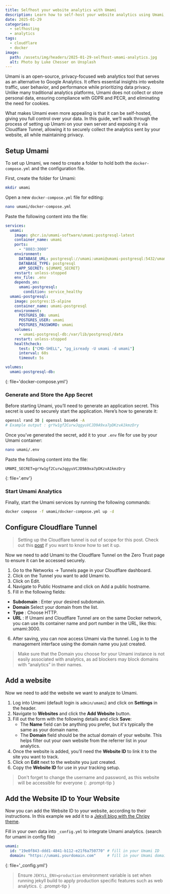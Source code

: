 ```yaml
---
title: Selfhost your website analytics with Umami
description: Learn how to self-host your website analytics using Umami, a privacy-focused and open-source analytics platform.
date: 2025-01-29
categories:
  - selfhosting
  - analytics
tags:
  - cloudflare
  - docker
image:
  path: /assets/img/headers/2025-01-29-selfhost-umami-analytics.jpg
  alt: Photo by Luke Chesser on Unsplash
---
```

Umami is an open-source, privacy-focused web analytics tool that serves as an alternative to Google Analytics. It offers essential insights into website traffic, user behavior, and performance while prioritizing data privacy. Unlike many traditional analytics platforms, Umami does not collect or store personal data, ensuring compliance with GDPR and PECR, and eliminating the need for cookies.

What makes Umami even more appealing is that it can be self-hosted, giving you full control over your data. In this guide, we’ll walk through the process of setting up Umami on your own server and exposing it via Cloudflare Tunnel, allowing it to securely collect the analytics sent by your website, all while maintaining privacy.


## Setup Umami

To set up Umami, we need to create a folder to hold both the `docker-compose.yml` and the configuration file.

First, create the folder for Umami:
```bash
mkdir umami
```

Open a new `docker-compose.yml` file for editing:

```bash
nano umami/docker-compose.yml
```
Paste the following content into the file:
```yaml
services:
  umami:
    image: ghcr.io/umami-software/umami:postgresql-latest
    container_name: umami
    ports:
      - "8083:3000"
    environment:
      DATABASE_URL: postgresql://umami:umami@umami-postgresql:5432/umami
      DATABASE_TYPE: postgresql
      APP_SECRET: ${UMAMI_SECRET}
    restart: unless-stopped
    env_file: .env
    depends_on:
      umami-postgresql:
        condition: service_healthy
  umami-postgresql:
    image: postgres:15-alpine
    container_name: umami-postgresql
    environment:
      POSTGRES_DB: umami
      POSTGRES_USER: umami
      POSTGRES_PASSWORD: umami
    volumes:
      - umami-postgresql-db:/var/lib/postgresql/data
    restart: unless-stopped
    healthcheck:
      test: ["CMD-SHELL", "pg_isready -U umami -d umami"]
      interval: 60s
      timeout: 5s

volumes:
  umami-postgresql-db:
```
{: file='docker-compose.yml'}

### Generate and Store the App Secret

Before starting Umami, you’ll need to generate an application secret. This secret is used to securely start the application. Here’s how to generate it:

```bash
openssl rand 30 | openssl base64 -A
# Example output : grYw1gf2CurwJqgyuVCJD9A9xa7pDKzvA1kmzDry
```

Once you’ve generated the secret, add it to your `.env` file for use by your Umami container:

```bash
nano umami/.env
```

Paste the following content into the file:

```shell
UMAMI_SECRET=grYw1gf2CurwJqgyuVCJD9A9xa7pDKzvA1kmzDry
```
{: file='.env'}
### Start Umami Analytics

Finally, start the Umami services by running the following commands:

```bash
docker compose -f umami/docker-compose.yml up -d
```

## Configure Cloudflare Tunnel

> Setting up the Cloudflare tunnel is out of scope for this post. Check out this [post](../cloudflare-tunnel-secure) if you want to know how to set it up.

Now we need to add Umami to the Cloudflare Tunnel on the Zero Trust page to ensure it can be accessed securely.

1. Go to the Networks -> Tunnels page in your Cloudflare dashboard.
2. Click on the Tunnel you want to add Umami to.
3. Click on Edit.
4. Navigate to Public Hostname and click on Add a public hostname.
5. Fill in the following fields:
- **Subdomain** : Enter your desired subdomain.
- **Domain** Select your domain from the list.
- **Type** : Choose HTTP.
- **URL** : If Umami and Cloudflare Tunnel are on the same Docker network, you can use its container name and port number in the URL, like this: umami:3000.
6. After saving, you can now access Umami via the tunnel. Log in to the management interface using the domain name you just created.

> Make sure that the Domain you choose for your Umami instance is not easily associated with analytics, as ad blockers may block domains with “analytics” in their names.

## Add a website

Now we need to add the website we want to analyze to Umami.

1. Log into Umami (default login is `admin/umami`) and click on **Settings** in the header.
2. Navigate to **Websites** and click the **Add Website** button.
3. Fill out the form with the following details and click **Save**:
   - The **Name** field can be anything you prefer, but it's typically the same as your domain name.
   - The **Domain** field should be the actual domain of your website. This helps filter out your own website from the referrer list in your analytics.
4. Once the website is added, you’ll need the **Website ID** to link it to the site you want to track.
5. Click on **Edit** next to the website you just created.
6. Copy the **Website ID** for use in your tracking setup.

> Don't forget to change the username and password, as this website will be accessible for everyone
{: .prompt-tip }

## Add the Website ID to Your Website

Now you can add the Website ID to your website, according to their instructions. In this example we add it to a [Jekyll blog with the Chripy theme](../jekyll-cf-pages).

Fill in your own data into `_config.yml` to integrate Umami analytics.
(search for umami in config file)

```yaml
umami:
  id: "19e0f843-ddd1-4841-b112-e21f6a750770" # fill in your Umami ID
  domain: "https://umami.yourdomain.com"     # fill in your Umami domain
```
{: file='_config.yml'}
> Ensure `JEKYLL_ENV=production` environment variable is set when running jekyll build to apply production specific features such as web analytics.
{: .prompt-tip }
